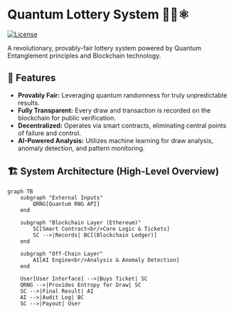 # Quantum Lottery System 🔗🎲⚛️

[![License](https://img.shields.io/badge/License-Apache_2.0-blue.svg)](https://opensource.org/licenses/Apache-2.0)

A revolutionary, provably-fair lottery system powered by Quantum Entanglement principles and Blockchain technology.

## 🌟 Features

*   **Provably Fair:** Leveraging quantum randomness for truly unpredictable results.
*   **Fully Transparent:** Every draw and transaction is recorded on the blockchain for public verification.
*   **Decentralized:** Operates via smart contracts, eliminating central points of failure and control.
*   **AI-Powered Analysis:** Utilizes machine learning for draw analysis, anomaly detection, and pattern monitoring.

## 🏗️ System Architecture (High-Level Overview)

```mermaid
graph TB
    subgraph "External Inputs"
        QRNG[Quantum RNG API]
    end

    subgraph "Blockchain Layer (Ethereum)"
        SC[Smart Contract<br/>Core Logic & Tickets]
        SC -->|Records| BC[(Blockchain Ledger)]
    end

    subgraph "Off-Chain Layer"
        AI[AI Engine<br/>Analysis & Anomaly Detection]
    end

    User[User Interface] -->|Buys Ticket| SC
    QRNG -->|Provides Entropy for Draw| SC
    SC -->|Final Result| AI
    AI -->|Audit Log| BC
    SC -->|Payout| User
